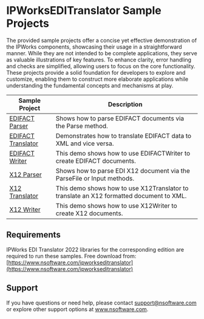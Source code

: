 # IPWorksEDITranslator Sample Projects
The provided sample projects offer a concise yet effective demonstration of the IPWorks components, showcasing their usage in a straightforward manner. While they are not intended to be complete applications, they serve as valuable illustrations of key features. To enhance clarity, error handling and checks are simplified, allowing users to focus on the core functionality. These projects provide a solid foundation for developers to explore and customize, enabling them to construct more elaborate applications while understanding the fundamental concepts and mechanisms at play.

| Sample Project | Description |
| --- | --- |
| [EDIFACT Parser](./EDIFACT%20Parser) | Shows how to parse EDIFACT documents via the Parse method. |
| [EDIFACT Translator](./EDIFACT%20Translator) | Demonstrates how to translate EDIFACT data to XML and vice versa. |
| [EDIFACT Writer](./EDIFACT%20Writer) | This demo shows how to use EDIFACTWriter to create EDIFACT documents. |
| [X12 Parser](./X12%20Parser) | Shows how to parse EDI X12 document via the ParseFile or Input methods. |
| [X12 Translator](./X12%20Translator) | This demo shows how to use X12Translator to translate an X12 formatted document to XML. |
| [X12 Writer](./X12%20Writer) | This demo shows how to use X12Writer to create X12 documents. |

## Requirements
IPWorks EDI Translator 2022 libraries for the corresponding edition are required to run these samples.  Free download from: [https://www.nsoftware.com/ipworkseditranslator](https://www.nsoftware.com/ipworkseditranslator)

## Support
If you have questions or need help, please contact support@nsoftware.com or explore other support options 
at www.nsoftware.com.
